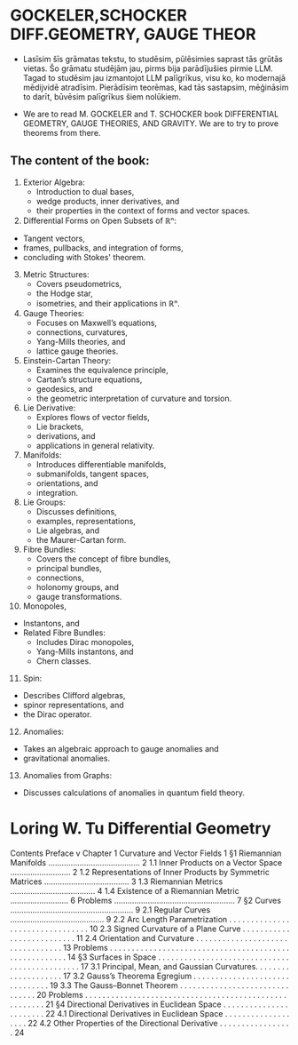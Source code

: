 # GOCKELER,SCHOCKER DIFF.GEOMETRY, GAUGE THEOR
- Lasīsim šīs grāmatas tekstu, to studēsim, pūlēsimies saprast tās grūtās vietas. Šo grāmatu studējām jau, pirms bija parādījušies pirmie LLM. Tagad to studēsim jau izmantojot LLM palīgrīkus, visu ko, ko modernajā mēdijvidē atradīsim. Pierādīsim teorēmas, kad tās sastapsim, mēģināsim to darīt, būvēsim palīgrīkus šiem nolūkiem.


- We are to read M. GOCKELER and T. SCHOCKER book DIFFERENTIAL GEOMETRY,  GAUGE THEORIES,  AND GRAVITY. We are to try to prove theorems from there.

## The content of the book:
1. Exterior Algebra:
   - Introduction to dual bases,
   - wedge products, inner derivatives, and
   - their properties in the context of forms and vector spaces.
2. Differential Forms on Open Subsets of ℝⁿ:
  -  Tangent vectors,
  -  frames, pullbacks, and integration of forms,
  -  concluding with Stokes' theorem.
3. Metric Structures:
   -  Covers pseudometrics,
   -  the Hodge star,
   -  isometries, and their applications in ℝⁿ.
4. Gauge Theories:
    -   Focuses on Maxwell’s equations,
      - connections, curvatures,
      - Yang-Mills theories, and
     -  lattice gauge theories.
5. Einstein-Cartan Theory:
   -  Examines the equivalence principle,
   -  Cartan’s structure equations,
   -  geodesics, and
   -  the geometric interpretation of curvature and torsion.
6. Lie Derivative:
    - Explores flows of vector fields,
     -  Lie brackets,
     -  derivations, and
     -  applications in general relativity.
7. Manifolds:
   - Introduces differentiable manifolds,
   - submanifolds, tangent spaces,
   - orientations, and
   - integration.
8. Lie Groups:
   - Discusses definitions,
   - examples, representations,
   - Lie algebras, and
   - the Maurer-Cartan form.
9. Fibre Bundles:
   - Covers the concept of fibre bundles,
   - principal bundles,
   - connections,
   - holonomy groups, and
   - gauge transformations.
10. Monopoles,
   - Instantons, and
   -  Related Fibre Bundles:
        - Includes Dirac monopoles,
        - Yang-Mills instantons, and
        - Chern classes.
11. Spin:
   - Describes Clifford algebras,
   -  spinor representations, and
   -  the Dirac operator.
12. Anomalies:
   - Takes an algebraic approach to gauge anomalies and
   -  gravitational anomalies.
13. Anomalies from Graphs:
   - Discusses calculations of anomalies in quantum field theory.


# Loring W. Tu Differential Geometry

Contents
Preface v
Chapter 1 Curvature and Vector Fields 1
§1 Riemannian Manifolds ......................................... 2
1.1 Inner Products on a Vector Space ........................... 2
1.2 Representations of Inner Products by
Symmetric Matrices ...................................... 3
1.3 Riemannian Metrics ...................................... 4
1.4 Existence of a Riemannian Metric .......................... 6
Problems ...................................................... 7
§2 Curves ....................................................... 9
2.1 Regular Curves .......................................... 9
2.2 Arc Length Parametrization . . . . . . . . . . . . . . . . . . . . . . . . . . . . . . . . 10
2.3 Signed Curvature of a Plane Curve . . . . . . . . . . . . . . . . . . . . . . . . . . 11
2.4 Orientation and Curvature . . . . . . . . . . . . . . . . . . . . . . . . . . . . . . . . . 13
Problems . . . . . . . . . . . . . . . . . . . . . . . . . . . . . . . . . . . . . . . . . . . . . . . . . . . . . . 14
§3 Surfaces in Space . . . . . . . . . . . . . . . . . . . . . . . . . . . . . . . . . . . . . . . . . . . . . . 17
3.1 Principal, Mean, and Gaussian Curvatures. . . . . . . . . . . . . . . . . . . . 17
3.2 Gauss’s Theorema Egregium . . . . . . . . . . . . . . . . . . . . . . . . . . . . . . . 19
3.3 The Gauss–Bonnet Theorem . . . . . . . . . . . . . . . . . . . . . . . . . . . . . . . 20
Problems . . . . . . . . . . . . . . . . . . . . . . . . . . . . . . . . . . . . . . . . . . . . . . . . . . . . . . 21
§4 Directional Derivatives in Euclidean Space . . . . . . . . . . . . . . . . . . . . . . . 22
4.1 Directional Derivatives in Euclidean Space . . . . . . . . . . . . . . . . . . . 22
4.2 Other Properties of the Directional Derivative . . . . . . . . . . . . . . . . . 24
